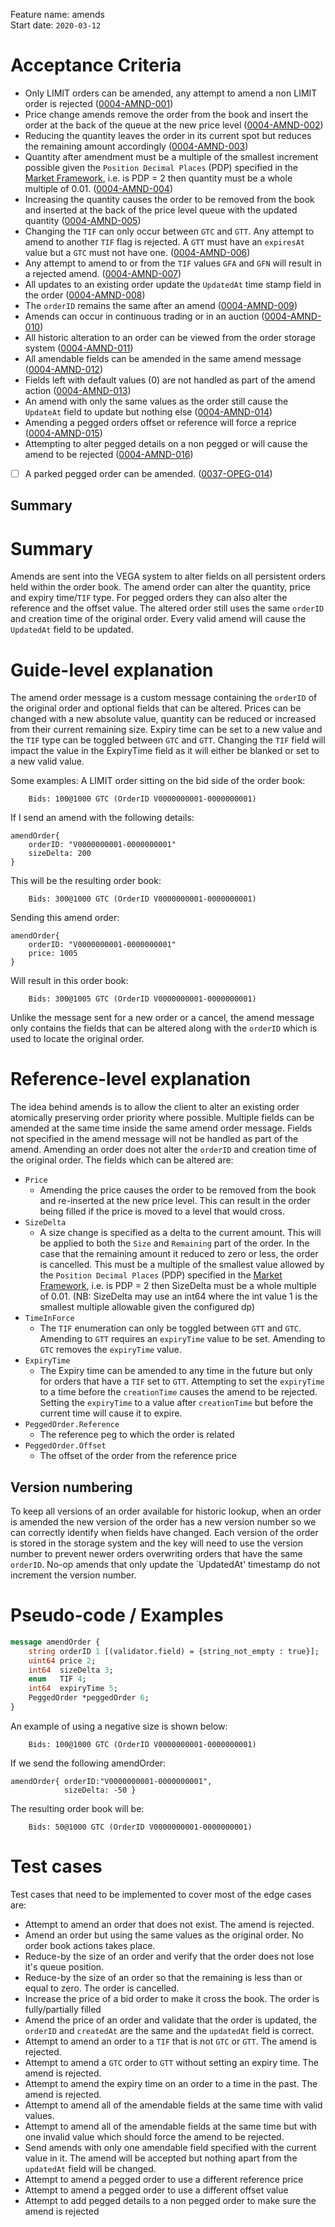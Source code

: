 Feature name: amends <br>
Start date: `2020-03-12` <br>

# Acceptance Criteria
- Only LIMIT orders can be amended, any attempt to amend a non LIMIT order is rejected (<a name="0004-AMND-001" href="#0004-AMND-001">0004-AMND-001</a>)
- Price change amends remove the order from the book and insert the order at the back of the queue at the new price level (<a name="0004-AMND-002" href="#0004-AMND-002">0004-AMND-002</a>)
- Reducing the quantity leaves the order in its current spot but reduces the remaining amount accordingly (<a name="0004-AMND-003" href="#0004-AMND-003">0004-AMND-003</a>)
- Quantity after amendment must be a multiple of the smallest increment possible given the `Position Decimal Places` (PDP) specified in the [Market Framework](./0001-MKTF-market_framework.md), i.e. is PDP = 2 then quantity must be a whole multiple of 0.01. (<a name="0004-AMND-004" href="#0004-AMND-004">0004-AMND-004</a>)
- Increasing the quantity causes the order to be removed from the book and inserted at the back of the price level queue with the updated quantity (<a name="0004-AMND-005" href="#0004-AMND-005">0004-AMND-005</a>)
- Changing the `TIF` can only occur between `GTC` and `GTT`. Any attempt to amend to another `TIF` flag is rejected. A `GTT` must have an `expiresAt` value but a `GTC` must not have one.  (<a name="0004-AMND-006" href="#0004-AMND-006">0004-AMND-006</a>)
- Any attempt to amend to or from the `TIF` values `GFA` and `GFN` will result in a rejected amend. (<a name="0004-AMND-007" href="#0004-AMND-007">0004-AMND-007</a>)
- All updates to an existing order update the `UpdatedAt` time stamp field in the order (<a name="0004-AMND-008" href="#0004-AMND-008">0004-AMND-008</a>)
- The `orderID` remains the same after an amend (<a name="0004-AMND-009" href="#0004-AMND-009">0004-AMND-009</a>)
- Amends can occur in continuous trading or in an auction (<a name="0004-AMND-010" href="#0004-AMND-010">0004-AMND-010</a>)
- All historic alteration to an order can be viewed from the order storage system (<a name="0004-AMND-011" href="#0004-AMND-011">0004-AMND-011</a>)
- All amendable fields can be amended in the same amend message (<a name="0004-AMND-012" href="#0004-AMND-012">0004-AMND-012</a>)
- Fields left with default values (0) are not handled as part of the amend action (<a name="0004-AMND-013" href="#0004-AMND-013">0004-AMND-013</a>)
- An amend with only the same values as the order still cause the `UpdateAt` field to update but nothing else (<a name="0004-AMND-014" href="#0004-AMND-014">0004-AMND-014</a>)
- Amending a pegged orders offset or reference will force a reprice (<a name="0004-AMND-015" href="#0004-AMND-015">0004-AMND-015</a>)
- Attempting to alter pegged details on a non pegged or will cause the amend to be rejected (<a name="0004-AMND-016" href="#0004-AMND-016">0004-AMND-016</a>)
- [ ] A parked pegged order can be amended. (<a href="./0037-OPEG-pegged_orders.md#0037-OPEG-014">0037-OPEG-014</a>)

## Summary

# Summary
Amends are sent into the VEGA system to alter fields on all persistent orders held within the order book.
The amend order can alter the quantity, price and expiry time/`TIF` type. For pegged orders they can also alter the reference and the offset value. The altered order still uses the same `orderID` and creation time of the original order. Every valid amend will cause the `UpdatedAt` field to be updated.


# Guide-level explanation
The amend order message is a custom message containing the `orderID` of the original order and optional fields that can be altered. Prices can be changed with a new absolute value, quantity can be reduced or increased from their current remaining size. Expiry time can be set to a new value and the `TIF` type can be toggled between `GTC` and `GTT`. Changing the `TIF` field will impact the value in the ExpiryTime field as it will either be blanked or set to a new valid value.

Some examples: 
A LIMIT order sitting on the bid side of the order book:
```
    Bids: 100@1000 GTC (OrderID V0000000001-0000000001)
```
If I send an amend with the following details:
```
amendOrder{
    orderID: "V0000000001-0000000001"
    sizeDelta: 200
}
```

This will be the resulting order book:
```
    Bids: 300@1000 GTC (OrderID V0000000001-0000000001)
```

Sending this amend order:
```
amendOrder{
    orderID: "V0000000001-0000000001"
    price: 1005
}
```

Will result in this order book:
```
    Bids: 300@1005 GTC (OrderID V0000000001-0000000001)
```

Unlike the message sent for a new order or a cancel, the amend message only contains the fields that can be altered along with the `orderID` which is used to locate the original order.


# Reference-level explanation
The idea behind amends is to allow the client to alter an existing order atomically preserving order priority where possible. Multiple fields can be amended at the same time inside the same amend order message. Fields not specified in the amend message will not be handled as part of the amend.
Amending an order does not alter the `orderID` and creation time of the original order.
The fields which can be altered are:
- `Price`
  * Amending the price causes the order to be removed from the book and re-inserted at the new price level. This can result in the order being filled if the price is moved to a level that would cross.
- `SizeDelta`
  * A size change is specified as a delta to the current amount. This will be applied to both the `Size` and `Remaining` part of the order. In the case that the remaining amount it reduced to zero or less, the order is cancelled. This must be a multiple of the smallest value allowed by the `Position Decimal Places` (PDP) specified in the [Market Framework](./0001-MKTF-market_framework.md), i.e. is PDP = 2 then SizeDelta must be a whole multiple of 0.01. (NB: SizeDelta may use an int64 where the int value 1 is the smallest multiple allowable given the configured dp)
- `TimeInForce`
  * The `TIF` enumeration can only be toggled between `GTT` and `GTC`. Amending to `GTT` requires an `expiryTime` value to be set. Amending to `GTC` removes the `expiryTime` value.
- `ExpiryTime`
  * The Expiry time can be amended to any time in the future but only for orders that have a `TIF` set to `GTT`. Attempting to set the `expiryTime` to a time before the `creationTime` causes the amend to be rejected. Setting the `expiryTime` to a value after `creationTime` but before the current time will cause it to expire.
- `PeggedOrder.Reference`
  * The reference peg to which the order is related
- `PeggedOrder.Offset`
  * The offset of the order from the reference price

## Version numbering
To keep all versions of an order available for historic lookup, when an order is amended the new version of the order has a new version number so we can correctly identify when fields have changed. Each version of the order is stored in the storage system and the key will need to use the version number to prevent newer orders overwriting orders that have the same `orderID`. No-op amends that only update the `UpdatedAt' timestamp do not increment the version number.


# Pseudo-code / Examples
```proto
message amendOrder {
    string orderID 1 [(validator.field) = {string_not_empty : true}];
    uint64 price 2;   
    int64  sizeDelta 3;      
    enum   TIF 4;       
    int64  expiryTime 5; 
    PeggedOrder *peggedOrder 6;
}
```
An example of using a negative size is shown below:
```
    Bids: 100@1000 GTC (OrderID V0000000001-0000000001)
```

If we send the following amendOrder:
```
amendOrder{ orderID:"V0000000001-0000000001",
            sizeDelta: -50 }
```

The resulting order book will be:
```
    Bids: 50@1000 GTC (OrderID V0000000001-0000000001)
```


# Test cases
Test cases that need to be implemented to cover most of the edge cases are:
- Attempt to amend an order that does not exist. The amend is rejected.
- Amend an order but using the same values as the original order. No order book actions takes place.
- Reduce-by the size of an order and verify that the order does not lose it's queue position.
- Reduce-by the size of an order so that the remaining is less than or equal to zero. The order is cancelled.
- Increase the price of a bid order to make it cross the book. The order is fully/partially filled
- Amend the price of an order and validate that the order is updated, the `orderID` and `createdAt` are the same and the `updatedAt` field is correct.
- Attempt to amend an order to a `TIF` that is not `GTC` or `GTT`. The amend is rejected.
- Attempt to amend a `GTC` order to `GTT` without setting an expiry time. The amend is rejected.
- Attempt to amend the expiry time on an order to a time in the past. The amend is rejected.
- Attempt to amend all of the amendable fields at the same time with valid values.
- Attempt to amend all of the amendable fields at the same time but with one invalid value which should force the amend to be rejected.
- Send amends with only one amendable field specified with the current value in it. The amend will be accepted but nothing apart from the `updatedAt` field will be changed.
- Attempt to amend a pegged order to use a different reference price
- Attempt to amend a pegged order to use a different offset value
- Attempt to add pegged details to a non pegged order to make sure the amend is rejected